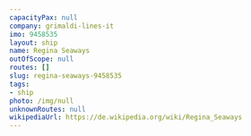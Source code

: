 ```yaml
---
capacityPax: null
company: grimaldi-lines-it
imo: 9458535
layout: ship
name: Regina Seaways
outOfScope: null
routes: []
slug: regina-seaways-9458535
tags:
- ship
photo: /img/null
unknownRoutes: null
wikipediaUrl: https://de.wikipedia.org/wiki/Regina_Seaways
---
```

